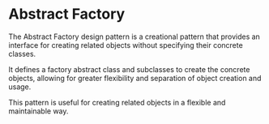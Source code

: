 # Abstract Factory 

The Abstract Factory design pattern is a creational pattern that provides an interface for creating related objects without specifying their concrete classes. 

It defines a factory abstract class and subclasses to create the concrete objects, allowing for greater flexibility and separation of object creation and usage. 

This pattern is useful for creating related objects in a flexible and maintainable way.
